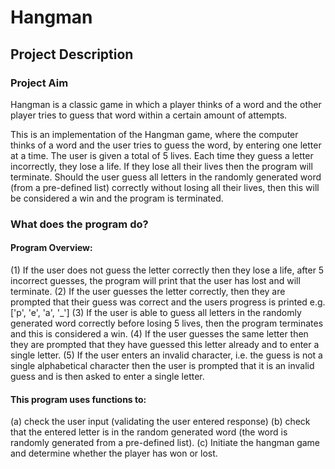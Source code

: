 # Hangman

## Project Description

### Project Aim
Hangman is a classic game in which a player thinks of a word and the other player tries to guess that word within a certain amount of attempts.

This is an implementation of the Hangman game, where the computer thinks of a word and the user tries to guess the word, by entering one letter at a time. 
The user is given a total of 5 lives. Each time they guess a letter incorrectly, they lose a life. If they lose all their lives then the program will terminate.
Should the user guess all letters in the randomly generated word (from a pre-defined list) correctly without losing all their lives, then this will be considered a win and the program is terminated. 

### What does the program do?

#### Program Overview:
(1) If the user does not guess the letter correctly then they lose a life, after 5 incorrect guesses, the program will print that the user has lost and will terminate.
(2) If the user guesses the letter correctly, then they are prompted that their guess was correct and the users progress is printed e.g. ['p', 'e', 'a', '_']
(3) If the user is able to guess all letters in the randomly generated word correctly before losing 5 lives, then the program terminates and this is considered a win. 
(4) If the user guesses the same letter then they are prompted that they have guessed this letter already and to enter a single letter. 
(5) If the user enters an invalid character, i.e. the guess is not a single alphabetical character then the user is prompted that it is an invalid guess and is then asked to enter a single letter. 

#### This program uses functions to:
(a) check the user input (validating the user entered response)
(b) check that the entered letter is in the random generated word (the word is randomly generated from a pre-defined list).
(c) Initiate the hangman game and determine whether the player has won or lost.




